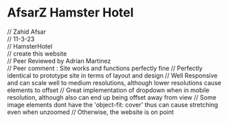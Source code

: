 # AfsarZ Hamster Hotel
// Zahid Afsar
<br>
// 11-3-23
<br>
// HamsterHotel
<br>
// create this website
<br>
// Peer Reviewed by Adrian Martinez
<br>
// Peer comment : Site works and functions perfectly fine
// Perfectly identical to prototype site in terms of layout and design
// Well Responsive and can scale well to medium resolutions, although lower resolutions cause elements to offset
// Great implementation of dropdown when in mobile resolution, although also can end up being offset away from view
// Some image elements dont have the 'object-fit: cover' thus can cause stretching even when unzoomed
// Otherwise, the website is on point
